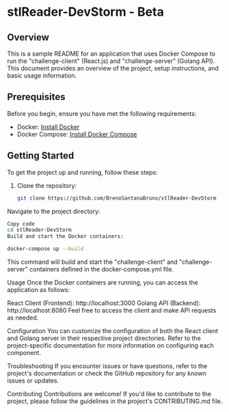 # stlReader-DevStorm - Beta

## Overview

This is a sample README for an application that uses Docker Compose to run the "challenge-client" (React.js) and "challenge-server" (Golang API). This document provides an overview of the project, setup instructions, and basic usage information.

## Prerequisites

Before you begin, ensure you have met the following requirements:

- Docker: [Install Docker](https://docs.docker.com/get-docker/)
- Docker Compose: [Install Docker Compose](https://docs.docker.com/compose/install/)

## Getting Started

To get the project up and running, follow these steps:

1. Clone the repository:

   ```bash
   git clone https://github.com/BrenoSantanaBruno/stlReader-DevStorm
Navigate to the project directory:

```bash
Copy code
cd stlReader-DevStorm
Build and start the Docker containers:
```

```bash
docker-compose up --build
```
This command will build and start the "challenge-client" and "challenge-server" containers defined in the docker-compose.yml file.

Usage
Once the Docker containers are running, you can access the application as follows:

React Client (Frontend): http://localhost:3000
Golang API (Backend): http://localhost:8080
Feel free to access the client and make API requests as needed.

Configuration
You can customize the configuration of both the React client and Golang server in their respective project directories. Refer to the project-specific documentation for more information on configuring each component.

Troubleshooting
If you encounter issues or have questions, refer to the project's documentation or check the GitHub repository for any known issues or updates.

Contributing
Contributions are welcome! If you'd like to contribute to the project, please follow the guidelines in the project's CONTRIBUTING.md file.